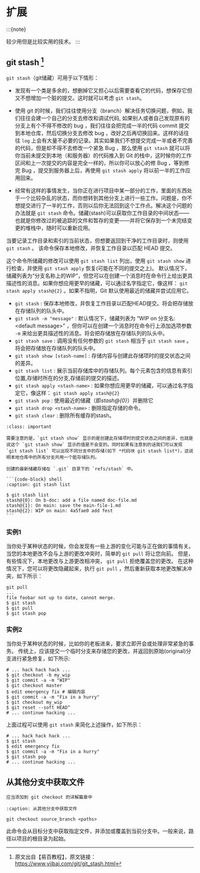 # 扩展

:::{note}

较少用但是比较实用的技术。
:::

## git stash [^id5]

`git stash`（git储藏）可用于以下情形：

* 发现有一个类是多余的，想删掉它又担心以后需要查看它的代码，想保存它但又不想增加一个脏的提交。这时就可以考虑 `git stash`。

* 使用 git 的时候，我们往往使用分支（branch）解决任务切换问题，例如，我们往往会建一个自己的分支去修改和调试代码, 如果别人或者自己发现原有的分支上有个不得不修改的 bug ，我们往往会把完成一半的代码 commit 提交到本地仓库，然后切换分支去修改 bug ，改好之后再切换回来。这样的话往往 `log` 上会有大量不必要的记录。其实如果我们不想提交完成一半或者不完善的代码，但是却不得不去修改一个紧急 Bug ，那么使用 `git stash` 就可以将你当前未提交到本地（和服务器）的代码推入到 Git 的栈中，这时候你的工作区间和上一次提交的内容是完全一样的，所以你可以放心的修 Bug ，等到修完 Bug ，提交到服务器上后，再使用 `git stash apply` 将以前一半的工作应用回来。

* 经常有这样的事情发生，当你正在进行项目中某一部分的工作，里面的东西处于一个比较杂乱的状态，而你想转到其他分支上进行一些工作。问题是，你不想提交进行了一半的工作，否则以后你无法回到这个工作点。解决这个问题的办法就是 `git stash` 命令。储藏(stash)可以获取你工作目录的中间状态——也就是你修改过的被追踪的文件和暂存的变更——并将它保存到一个未完结变更的堆栈中，随时可以重新应用。


当要记录工作目录和索引的当前状态，但想要返回到干净的工作目录时，则使用 `git stash` 。 该命令保存本地修改，并恢复工作目录以匹配 HEAD 提交。

这个命令所储藏的修改可以使用 `git stash list` 列出，使用 `git stash show` 进行检查，并使用 `git stash apply` 恢复(可能在不同的提交之上)。 默认情况下，储藏列表为“分支名称上的WIP”，但您可以在创建一个消息时在命令行上给出更具描述性的消息。如果你想应用更早的储藏，可以通过名字指定它，像这样： `git stash apply stash@{2}` 。如果不指明，Git 默认使用最近的储藏并尝试应用它。


* `git stash` : 保存本地修改，并恢复工作目录以匹配HEAD提交。将会把存储放在存储队列的队头中。
* `git stash -m "message"` : 默认情况下，储藏列表为  “WIP on 分支名: \<default message\>” ，但你可以在创建一个消息时在命令行上添加选项参数 `-m` 来给出更具描述性的消息。将会把存储放在存储队列的队头中。
* `git stash save` : 调用没有任何参数的 `git stash` 相当于 `git stash save` 。将会把存储放在存储队列的队头中。
* `git stash show [stash-name]` : 存储内容与创建此存储项时的提交状态之间的差异。
* `git stash list` : 展示当前存储库中的存储队列。每个元素包含的信息有索引位置,存储时所在的分支,存储前的提交的描述。
* `git stash apply <stash-name>` : 如果你想应用更早的储藏，可以通过名字指定它，像这样： `git stash apply stash@{2}`
* `git stash pop` : 使用最近的储藏（即*stash@{0}*）并删除它
* `git stash drop <stash-name>` : 删除指定存储的命令。
* `git stash clear` : 删除所有缓存的stash。

````{admonition} 注意
:class: important

需要注意的是，`git stash show` 显示的是创建此存储项时的提交状态之间的差异，也就是说这个 `git stash show` 显示的值是不会变的。同时如果有注意到的话我们可以发现 `git stash list` 可以出现不同分支中的存储(如下 *代码块 git stash list*)，这说明本地仓库中的所有分支共用一个脏存储队列。

创建的最新储藏存储在 `.git` 目录下的 `refs/stash` 中。

```{code-block} shell
:caption: git stash list

$ git stash list
stash@{0}: On b-doc: add a file named doc-file.md
stash@{1}: On main: save the main-file-1.md
stash@{2}: WIP on main: 4a5fae0 add fest
```
````

### 实例1

当你处于某种状态的时候，你会发现有一些上游的变化可能与正在做的事情有关。当您的本地更改不会与上游的更改冲突时，简单的 `git pull` 将让您向前。
但是，有些情况下，本地更改与上游更改相冲突， `git pull` 拒绝覆盖您的更改。 在这种情况下，您可以将更改隐藏起来，执行  `git pull` ，然后重新获取本地更改解决冲突，如下所示：


```shell
git pull
...
file foobar not up to date, cannot merge.
$ git stash
$ git pull
$ git stash pop
```

### 实例2

当你处于某种状态的时候，比如你的老板进来，要求立即开会或处理非常紧急的事务。 传统上，应该提交一个临时分支来存储您的更改，并返回到原始(original)分支进行紧急修复，如下所示:

```shell
# ... hack hack hack ...
$ git checkout -b my_wip
$ git commit -a -m "WIP"
$ git checkout master
$ edit emergency fix # 编辑内容
$ git commit -a -m "Fix in a hurry"
$ git checkout my_wip
$ git reset --soft HEAD^
# ... continue hacking ...
```

上面过程可以使用 `git stash` 来简化上述操作，如下所示：

```shell
# ... hack hack hack ...
$ git stash
$ edit emergency fix
$ git commit -a -m "Fix in a hurry"
$ git stash pop
# ... continue hacking ...
```



## 从其他分支中获取文件

```{todo}
应当添加到 git checkout 的详解篇章中
```

```{code-block} git
:caption: 从其他分支中获取文件

git checkout source_branch <paths>
```

此命令会从目标分支中获取指定文件，并添加或覆盖到当前分支中。一般来说，路径以项目的根目录为起始。




 
[^id5]: 原文出自【易百教程】，原文链接：<https://www.yiibai.com/git/git_stash.html>
